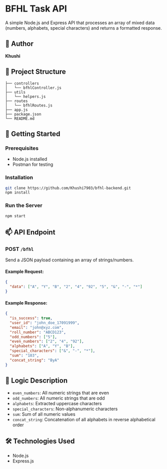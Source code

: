 # BFHL Task API

A simple Node.js and Express API that processes an array of mixed data (numbers, alphabets, special characters) and returns a formatted response.

## 👤 Author

**Khushi**

## 📁 Project Structure

```
├── controllers
│   └── bfhlController.js
├── utils
│   └── helpers.js
├── routes
│   └── bfhlRoutes.js
├── app.js
├── package.json
└── README.md
```

## 🚀 Getting Started

### Prerequisites

* Node.js installed
* Postman for testing

### Installation

```bash
git clone https://github.com/Khushi7903/bfhl-backend.git
npm install
```

### Run the Server

```bash
npm start
```

## 📫 API Endpoint

### POST `/bfhl`

Send a JSON payload containing an array of strings/numbers.

#### Example Request:

```json
{
  "data": ["A", "Y", "B", "2", "4", "92", "5", "&", "-", "*"]
}
```

#### Example Response:

```json
{
  "is_success": true,
  "user_id": "john_doe_17091999",
  "email": "john@xyz.com",
  "roll_number": "ABCD123",
  "odd_numbers": ["5"],
  "even_numbers": ["2", "4", "92"],
  "alphabets": ["A", "Y", "B"],
  "special_characters": ["&", "-", "*"],
  "sum": "103",
  "concat_string": "ByA"
}
```

## 🧠 Logic Description

* `even_numbers`: All numeric strings that are even
* `odd_numbers`: All numeric strings that are odd
* `alphabets`: Extracted uppercase characters
* `special_characters`: Non-alphanumeric characters
* `sum`: Sum of all numeric values
* `concat_string`: Concatenation of all alphabets in reverse alphabetical order

## 🛠 Technologies Used

* Node.js
* Express.js


